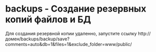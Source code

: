 # backups - Создание резервных копий файлов и БД
Для создания резервной копии удаленно, запустите ссылку
http://домен/backups/backup/save?comments=auto&db=1&files=1&exclude_folder=www/public/
